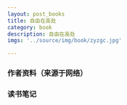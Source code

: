 ```yaml
---
layout: post_books
title: 自由在高处
category: book
description: 自由在高处
imgs: '../source/img/book/zyzgc.jpg'

---
```

### 作者资料（来源于网络）


### 读书笔记
 